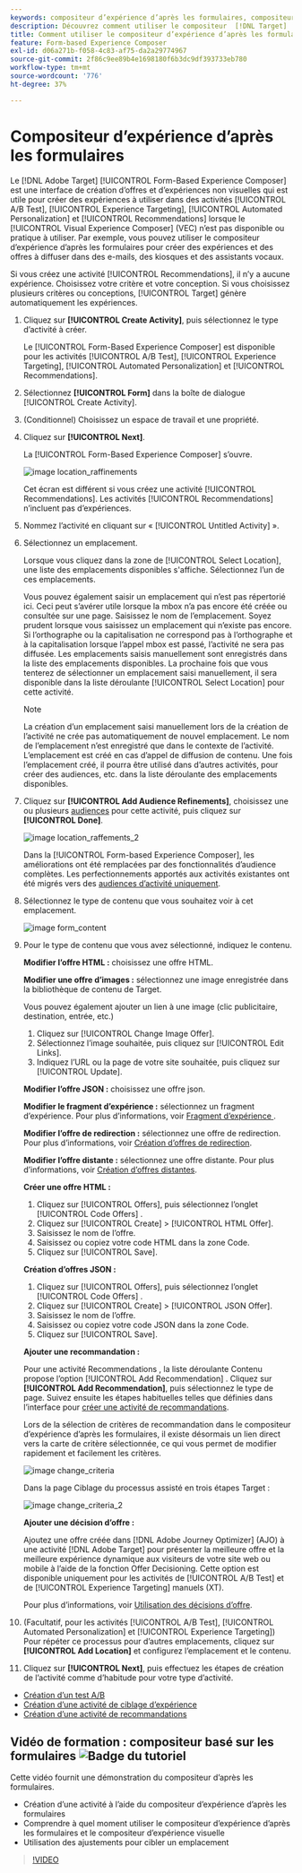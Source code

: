 ```yaml
---
keywords: compositeur d’expérience d’après les formulaires, compositeur basé sur les formulaires, ajustements
description: Découvrez comment utiliser le compositeur  [!DNL Target] ’expérience d’après les formulaires d’Adobe pour créer des expériences non visuelles. Utilisez ce compositeur lorsque le compositeur d’expérience visuelle n’est pas disponible ou n’est pas pratique à utiliser.
title: Comment utiliser le compositeur d’expérience d’après les formulaires ?
feature: Form-based Experience Composer
exl-id: d06a271b-f058-4c83-af75-da2a29774967
source-git-commit: 2f86c9ee89b4e1698180f6b3dc9df393733eb780
workflow-type: tm+mt
source-wordcount: '776'
ht-degree: 37%

---
```


# Compositeur d’expérience d’après les formulaires

Le [!DNL Adobe Target] [!UICONTROL Form-Based Experience Composer] est une interface de création d’offres et d’expériences non visuelles qui est utile pour créer des expériences à utiliser dans des activités [!UICONTROL A/B Test], [!UICONTROL Experience Targeting], [!UICONTROL Automated Personalization] et [!UICONTROL Recommendations] lorsque le [!UICONTROL Visual Experience Composer] (VEC) n’est pas disponible ou pratique à utiliser. Par exemple, vous pouvez utiliser le compositeur d’expérience d’après les formulaires pour créer des expériences et des offres à diffuser dans des e-mails, des kiosques et des assistants vocaux.

Si vous créez une activité [!UICONTROL Recommendations], il n’y a aucune expérience. Choisissez votre critère et votre conception. Si vous choisissez plusieurs critères ou conceptions, [!UICONTROL Target] génère automatiquement les expériences.

1. Cliquez sur **[!UICONTROL Create Activity]**, puis sélectionnez le type d’activité à créer.

   Le [!UICONTROL Form-Based Experience Composer] est disponible pour les activités [!UICONTROL A/B Test], [!UICONTROL Experience Targeting], [!UICONTROL Automated Personalization] et [!UICONTROL Recommendations].

1. Sélectionnez **[!UICONTROL Form]** dans la boîte de dialogue [!UICONTROL Create Activity].

1. (Conditionnel) Choisissez un espace de travail et une propriété.

1. Cliquez sur **[!UICONTROL Next]**.

   La [!UICONTROL Form-Based Experience Composer] s’ouvre.

   ![image location_raffinements](assets/location_refinements.png)

   Cet écran est différent si vous créez une activité [!UICONTROL Recommendations]. Les activités [!UICONTROL Recommendations] n’incluent pas d’expériences.

1. Nommez l’activité en cliquant sur « [!UICONTROL Untitled Activity] ».
1. Sélectionnez un emplacement.

   Lorsque vous cliquez dans la zone de [!UICONTROL Select Location], une liste des emplacements disponibles s&#39;affiche. Sélectionnez l’un de ces emplacements.

   Vous pouvez également saisir un emplacement qui n’est pas répertorié ici. Ceci peut s’avérer utile lorsque la mbox n’a pas encore été créée ou consultée sur une page. Saisissez le nom de l’emplacement. Soyez prudent lorsque vous saisissez un emplacement qui n’existe pas encore. Si l’orthographe ou la capitalisation ne correspond pas à l’orthographe et à la capitalisation lorsque l’appel mbox est passé, l’activité ne sera pas diffusée. Les emplacements saisis manuellement sont enregistrés dans la liste des emplacements disponibles. La prochaine fois que vous tenterez de sélectionner un emplacement saisi manuellement, il sera disponible dans la liste déroulante [!UICONTROL Select Location] pour cette activité.

   >[!NOTE]
   >
   >La création d’un emplacement saisi manuellement lors de la création de l’activité ne crée pas automatiquement de nouvel emplacement. Le nom de l’emplacement n’est enregistré que dans le contexte de l’activité. L’emplacement est créé en cas d’appel de diffusion de contenu. Une fois l’emplacement créé, il pourra être utilisé dans d’autres activités, pour créer des audiences, etc. dans la liste déroulante des emplacements disponibles.

1. Cliquez sur **[!UICONTROL Add Audience Refinements]**, choisissez une ou plusieurs [audiences](/help/main/c-target/target.md#concept_A782F8481A5041EBA75103CB26376522) pour cette activité, puis cliquez sur **[!UICONTROL Done]**.

   ![image location_raffements_2](assets/location_refinements_2.png)

   Dans la [!UICONTROL Form-based Experience Composer], les améliorations ont été remplacées par des fonctionnalités d’audience complètes. Les perfectionnements apportés aux activités existantes ont été migrés vers des [audiences d’activité uniquement](/help/main/c-target/creating-activity-only-audience.md#concept_A6BADCF530ED4AE1852E677FEBE68483).

1. Sélectionnez le type de contenu que vous souhaitez voir à cet emplacement.

   ![image form_content](assets/form_content.png)

1. Pour le type de contenu que vous avez sélectionné, indiquez le contenu.

   **Modifier l’offre HTML :** choisissez une offre HTML.

   **Modifier une offre d’images :** sélectionnez une image enregistrée dans la bibliothèque de contenu de Target.

   Vous pouvez également ajouter un lien à une image (clic publicitaire, destination, entrée, etc.)

   1. Cliquez sur [!UICONTROL Change Image Offer].
   1. Sélectionnez l’image souhaitée, puis cliquez sur [!UICONTROL Edit Links].
   1. Indiquez l’URL ou la page de votre site souhaitée, puis cliquez sur [!UICONTROL Update].

   **Modifier l’offre JSON :** choisissez une offre json.

   **Modifier le fragment d’expérience :** sélectionnez un fragment d’expérience. Pour plus d’informations, voir [ Fragment d’expérience ](/help/main/c-experiences/c-manage-content/aem-experience-fragments.md).

   **Modifier l’offre de redirection :** sélectionnez une offre de redirection. Pour plus d’informations, voir [Création d’offres de redirection](/help/main/c-experiences/c-manage-content/offer-redirect.md).

   **Modifier l’offre distante :** sélectionnez une offre distante. Pour plus d’informations, voir [Création d’offres distantes](/help/main/c-experiences/c-manage-content/about-remote-offers.md).

   **Créer une offre HTML :**

   1. Cliquez sur [!UICONTROL Offers], puis sélectionnez l’onglet [!UICONTROL Code Offers] .
   1. Cliquez sur [!UICONTROL Create] > [!UICONTROL HTML Offer].
   1. Saisissez le nom de l’offre.
   1. Saisissez ou copiez votre code HTML dans la zone Code.
   1. Cliquez sur [!UICONTROL Save].

   **Création d’offres JSON :**

   1. Cliquez sur [!UICONTROL Offers], puis sélectionnez l’onglet [!UICONTROL Code Offers] .
   1. Cliquez sur [!UICONTROL Create] > [!UICONTROL JSON Offer].
   1. Saisissez le nom de l’offre.
   1. Saisissez ou copiez votre code JSON dans la zone Code.
   1. Cliquez sur [!UICONTROL Save].

   **Ajouter une recommandation :**

   Pour une activité Recommendations , la liste déroulante Contenu propose l’option [!UICONTROL Add Recommendation] . Cliquez sur **[!UICONTROL Add Recommendation]**, puis sélectionnez le type de page. Suivez ensuite les étapes habituelles telles que définies dans l’interface pour [créer une activité de recommandations](/help/main/c-recommendations/t-create-recs-activity/create-recs-activity.md).

   Lors de la sélection de critères de recommandation dans le compositeur d’expérience d’après les formulaires, il existe désormais un lien direct vers la carte de critère sélectionnée, ce qui vous permet de modifier rapidement et facilement les critères.

   ![image change_criteria](assets/change_criteria.png)

   Dans la page Ciblage du processus assisté en trois étapes Target :

   ![image change_criteria_2](assets/change_criteria_2.png)

   **Ajouter une décision d’offre :**

   Ajoutez une offre créée dans [!DNL Adobe Journey Optimizer] (AJO) à une activité [!DNL Adobe Target] pour présenter la meilleure offre et la meilleure expérience dynamique aux visiteurs de votre site web ou mobile à l’aide de la fonction Offer Decisioning. Cette option est disponible uniquement pour les activités de [!UICONTROL A/B Test] et de [!UICONTROL Experience Targeting] manuels (XT).

   Pour plus d’informations, voir [Utilisation des décisions d’offre](/help/main/c-integrating-target-with-mac/ajo/offer-decision.md).

1. (Facultatif, pour les activités [!UICONTROL A/B Test], [!UICONTROL Automated Personalization] et [!UICONTROL Experience Targeting]) Pour répéter ce processus pour d’autres emplacements, cliquez sur **[!UICONTROL Add Location]** et configurez l’emplacement et le contenu.
1. Cliquez sur **[!UICONTROL Next]**, puis effectuez les étapes de création de l’activité comme d’habitude pour votre type d’activité.

* [Création d’un test A/B](/help/main/c-activities/t-test-ab/t-test-create-ab/test-create-ab.md)
* [Création d’une activité de ciblage d’expérience](/help/main/c-activities/t-experience-target/t-xt-create/xt-create.md#task_D6B3429AC31549E1A70EDF04B3DDC765)
* [Création d’une activité de recommandations](/help/main/c-recommendations/t-create-recs-activity/create-recs-activity.md#task_6874328773C64C44A73F0A130AD3F96F)

## Vidéo de formation : compositeur basé sur les formulaires ![Badge du tutoriel](/help/main/assets/tutorial.png)

Cette vidéo fournit une démonstration du compositeur d’après les formulaires.

* Création d’une activité à l’aide du compositeur d’expérience d’après les formulaires
* Comprendre à quel moment utiliser le compositeur d’expérience d’après les formulaires et le compositeur d’expérience visuelle
* Utilisation des ajustements pour cibler un emplacement

>[!VIDEO](https://video.tv.adobe.com/v/17390)
